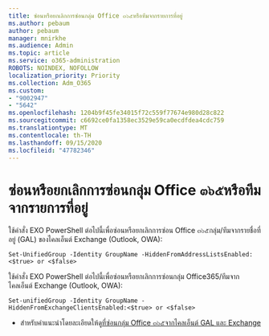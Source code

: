 ```yaml
---
title: ซ่อนหรือยกเลิกการซ่อนกลุ่ม Office ๓๖๕หรือทีมจากรายการที่อยู่
ms.author: pebaum
author: pebaum
manager: mnirkhe
ms.audience: Admin
ms.topic: article
ms.service: o365-administration
ROBOTS: NOINDEX, NOFOLLOW
localization_priority: Priority
ms.collection: Adm_O365
ms.custom:
- "9002947"
- "5642"
ms.openlocfilehash: 1204b9f45fe34015f72c559f77674e980d28c822
ms.sourcegitcommit: c6692ce0fa1358ec3529e59ca0ecdfdea4cdc759
ms.translationtype: MT
ms.contentlocale: th-TH
ms.lasthandoff: 09/15/2020
ms.locfileid: "47782346"
---
```

# <a name="hide-or-un-hide-office-365-groups-or-teams-from-address-list"></a>ซ่อนหรือยกเลิกการซ่อนกลุ่ม Office ๓๖๕หรือทีมจากรายการที่อยู่

ใช้คำสั่ง EXO PowerShell ต่อไปนี้เพื่อซ่อนหรือยกเลิกการซ่อน Office ๓๖๕กลุ่ม/ทีมจากรายชื่อที่อยู่ (GAL) ของไคลเอ็นต์ Exchange (Outlook, OWA):

`
    Set-UnifiedGroup -Identity GroupName -HiddenFromAddressListsEnabled:<$true> or <$false>
`

ใช้คำสั่ง EXO PowerShell ต่อไปนี้เพื่อซ่อนหรือยกเลิกการซ่อนกลุ่ม Office365/ทีมจากไคลเอ็นต์ Exchange (Outlook, OWA):

`
    Set-unifiedGroup -Identity GroupName -HiddenFromExchangeClientsEnabled:<$true> or <$false>
`

- สำหรับคำแนะนำโดยละเอียดให้ดู[ที่ซ่อนกลุ่ม Office ๓๖๕จากไคลเอ็นต์ GAL และ Exchange](https://docs.microsoft.com/schooldatasync/hide-office-365-groups-from-the-gal)
